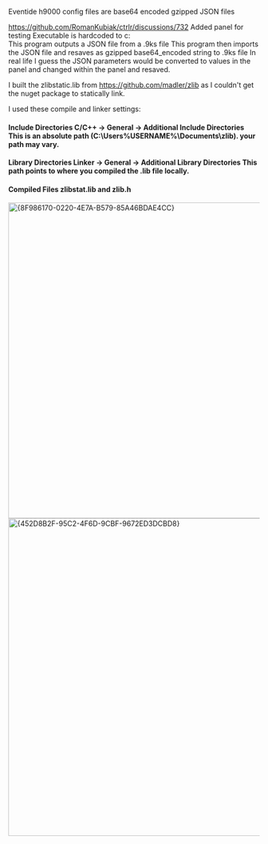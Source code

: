 Eventide h9000 config files are base64 encoded gzipped JSON files<br>

https://github.com/RomanKubiak/ctrlr/discussions/732
Added panel for testing
Executable is hardcoded to c:\
This program outputs a JSON file from a .9ks file 
This program then imports the JSON file and resaves as gzipped base64_encoded string to .9ks file
In real life I guess the JSON parameters would be converted to values in the panel and changed within the panel and resaved.

I built the zlibstatic.lib from https://github.com/madler/zlib as I couldn't get the nuget package to statically link.

I used these compile and linker settings:


#### Include Directories	C/C++ → General → Additional Include Directories	This is an absolute path (C:\Users\%USERNAME%\Documents\zlib). your path may vary.

#### Library Directories	Linker → General → Additional Library Directories	This path points to where you compiled the .lib file locally.

#### Compiled Files	zlibstat.lib and zlib.h	

<img width="919" height="632" alt="{8F986170-0220-4E7A-B579-85A46BDAE4CC}" src="https://github.com/user-attachments/assets/1321b551-4d00-4bf7-8dba-4d85923754fe" />

<img width="923" height="636" alt="{452D8B2F-95C2-4F6D-9CBF-9672ED3DCBD8}" src="https://github.com/user-attachments/assets/d7e1b86d-802c-4007-9d5f-691c02297ad4" />

